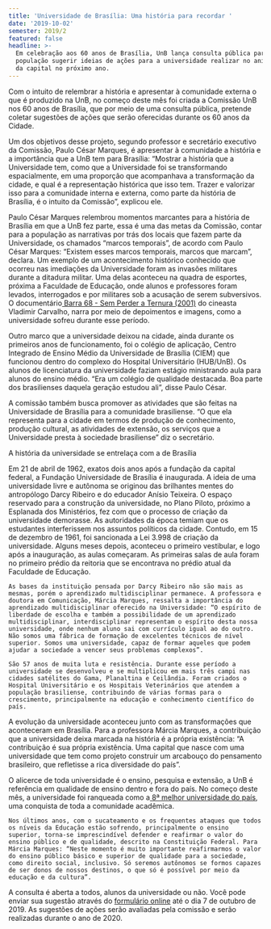 ```yaml
---
title: 'Universidade de Brasília: Uma história para recordar '
date: '2019-10-02'
semester: 2019/2
featured: false
headline: >-
  Em celebração aos 60 anos de Brasília, UnB lança consulta pública para a
  população sugerir ideias de ações para a universidade realizar no aniversário
  da capital no próximo ano.
---
```

Com o intuito de relembrar a história e apresentar à comunidade externa o que é produzido na UnB, no começo deste mês foi criada a Comissão UnB nos 60 anos de Brasília, que por meio de uma consulta pública, pretende coletar sugestões de ações que serão oferecidas durante os 60 anos da Cidade. 

Um dos objetivos desse projeto, segundo professor e secretário executivo da Comissão, Paulo César Marques, é apresentar à comunidade a história e a importância que a UnB tem para Brasília: “Mostrar a história que a Universidade tem, como que a Universidade foi se transformando espacialmente, em uma proporção que acompanhava a transformação da cidade, e qual é a representação histórica que isso tem. Trazer e valorizar isso para a comunidade interna e externa, como parte da história de Brasília, é o intuito da Comissão”, explicou ele. 

Paulo César Marques relembrou momentos marcantes para a história de Brasília em que a UnB fez parte, essa é uma das metas da Comissão, contar para a população as narrativas por trás dos locais que fazem parte da Universidade, os chamados “marcos temporais”, de acordo com Paulo César Marques: “Existem esses marcos temporais, marcos que marcam”, declara. Um exemplo de um acontecimento histórico conhecido que ocorreu nas imediações da Universidade foram as invasões militares durante a ditadura militar. Uma delas aconteceu na quadra de esportes, próxima a Faculdade de Educação, onde alunos e professores foram levados, interrogados e por militares sob a acusação de serem subversivos. O documentário[ Barra 68 - Sem Perder a Ternura (2001)](https://www.youtube.com/watch?v=lKz8AGSdwpY) do cineasta Vladimir Carvalho, narra por meio de depoimentos e imagens, como a universidade sofreu durante esse período.

Outro marco que a universidade deixou na cidade, ainda durante os primeiros anos de funcionamento, foi o colégio de aplicação,  Centro Integrado de Ensino Médio da Universidade de Brasília (CIEM) que funcionou dentro do complexo do Hospital Universitário (HUB/UnB). Os alunos de licenciatura da universidade faziam estágio ministrando aula para alunos do ensino médio. “Era um colégio de qualidade destacada. Boa parte dos brasilienses daquela geração estudou ali”, disse Paulo César. 

A comissão também busca promover as atividades que são feitas na Universidade de Brasília para a comunidade brasiliense. “O que ela representa para a cidade em termos de produção de conhecimento, produção cultural, as atividades de extensão, os serviços que a Universidade presta à sociedade brasiliense” diz o secretário. 

A história da universidade se entrelaça com a de Brasília

Em 21 de abril de 1962, exatos dois anos após a fundação da capital federal, a Fundação Universidade de Brasília é inaugurada. A ideia de uma universidade livre e autônoma se originou das brilhantes mentes do antropólogo Darcy Ribeiro e do educador  Anísio Teixeira. O espaço reservado para a construção da universidade, no Plano Piloto, próximo a Esplanada dos Ministérios, fez com que o processo de criação da universidade demorasse. As autoridades da época temiam que os estudantes interferissem nos assuntos políticos da cidade. Contudo, em 15 de dezembro de 1961, foi sancionada a Lei 3.998 de criação da universidade. Alguns meses depois, aconteceu o primeiro vestibular, e logo após a inauguração, as aulas começaram. As primeiras salas de aula foram no primeiro prédio da reitoria que  se encontrava no prédio atual da Faculdade de Educação. 

```
As bases da instituição pensada por Darcy Ribeiro não são mais as mesmas, porém o aprendizado multidisciplinar permanece. A professora e doutora em Comunicação, Márcia Marques, ressalta a importância do aprendizado multidisciplinar oferecido na Universidade: “O espírito de liberdade de escolha e também a possibilidade de um aprendizado multidisciplinar, interdisciplinar representam o espírito desta nossa universidade, onde nenhum aluno sai com currículo igual ao do outro. Não somos uma fábrica de formação de excelentes técnicos de nível superior. Somos uma universidade, capaz de formar aqueles que podem ajudar a sociedade a vencer seus problemas complexos”. 

São 57 anos de muita luta e resistência. Durante esse período a universidade se desenvolveu e se multiplicou em mais três campi nas cidades satélites do Gama, Planaltina e Ceilândia. Foram criados o Hospital Universitário e os Hospitais Veterinários que atendem a população brasiliense, contribuindo de várias formas para o crescimento, principalmente na educação e conhecimento científico do país. 
```

A evolução da universidade aconteceu junto com as transformações que aconteceram em Brasília. Para a professora Márcia Marques, a contribuição que a universidade deixa marcada na história é a própria existência: “A contribuição é sua própria existência. Uma capital que nasce com uma universidade que tem como projeto construir um arcabouço do pensamento brasileiro, que refletisse a rica diversidade do país”.

O alicerce de toda universidade é o ensino, pesquisa e extensão, a UnB é referência em qualidade de ensino dentro e fora do país. No começo deste mês, a universidade foi ranqueada como a[ 8ª melhor universidade do país](https://noticias.unb.br/76-institucional/2519-unb-e-a-oitava-melhor-universidade-do-brasil), uma conquista de toda a comunidade acadêmica.

```
Nos últimos anos, com o sucateamento e os frequentes ataques que todos os níveis da Educação estão sofrendo, principalmente o ensino superior, torna-se imprescindível defender e reafirmar o valor do ensino público e de qualidade, descrito na Constituição Federal. Para Márcia Marques: “Neste momento é muito importante reafirmarmos o valor do ensino público básico e superior de qualidade para a sociedade, como direito social, inclusivo. Só seremos autônomos se formos capazes de ser donos de nossos destinos, o que só é possível por meio da educação e da cultura”.
```

A consulta é aberta a todos, alunos da universidade ou não. Você pode enviar sua sugestão através do [formulário online](http://questionarios.unb.br/index.php/796722?lang=pt-BR) até o dia 7 de outubro de 2019. As sugestões de ações serão avaliadas pela comissão e serão realizadas durante o ano de 2020.

